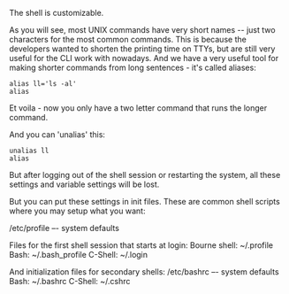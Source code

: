 The shell is customizable.

As you will see, most UNIX commands have very short names -- just two characters for the most common commands. This is because the developers wanted to shorten the printing time on TTYs, but are still very useful for the CLI work with nowadays. And we have a very useful tool for making shorter commands from long sentences - it's called aliases:
```
alias ll='ls -al'
alias
```
Et voila - now you only have a two letter command that runs the longer command.

And you can 'unalias' this:
```
unalias ll
alias
```
But after logging out of the shell session or restarting the system, all these settings and variable settings will be lost.

But you can put these settings in init files. These are common shell scripts where you may setup what you want:

/etc/profile –- system defaults

Files for the first shell session that starts at login:
Bourne shell: ~/.profile
Bash: ~/.bash_profile
С-Shell: ~/.login

And initialization files for secondary shells:
/etc/bashrc –- system defaults
Bash: ~/.bashrc
С-Shell: ~/.cshrc
